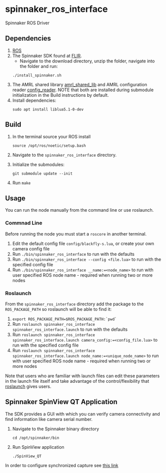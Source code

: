 # spinnaker_ros_interface

Spinnaker ROS Driver

## Dependencies

1. [ROS](http://wiki.ros.org/Installation/)
1. The Spinnaker SDK found at [FLIR](https://meta.box.lenovo.com/v/link/view/a1995795ffba47dbbe45771477319cc3).
    - Navigate to the download directory, unzip the folder, navigate into the folder and run:
    ```
    ./install_spinnaker.sh
    ```
1. The AMRL shared library [amrl_shared_lib](https://github.com/ut-amrl/amrl_shared_lib) and AMRL configuration reader [config_reader](https://github.com/ut-amrl/config-reader). NOTE that both are installed during submodule initialization in the Build instructions by default.
1. Install dependencies:
    ```
    sudo apt install liblua5.1-0-dev
    ```

## Build
1. In the terminal source your ROS install 
    ```
    source /opt/ros/noetic/setup.bash 
    ```
1. Navigate to the `spinnaker_ros_interface` directory.

1. Initialize the submodules:
    ```
    git submodule update --init
    ```
    
1. Run `make`

## Usage
You can run the node manually from the command line or use roslaunch.
### Commnad Line
Before running the node you must start a `roscore` in another terminal. 
1. Edit the default config file `config/blackfly-s.lua`, or create your own camera config file
1. Run `./bin/spinnaker_ros_interface` to run with the defaults
1. Run `./bin/spinnaker_ros_interface --config <file.lua>` to run with the specified config file
1. Run  `./bin/spinnaker_ros_interface __name:=<node_name>` to run with user specified ROS node name - required when running two or more nodes

### Roslaunch
From the `spinnaker_ros_interface` directory add the package to the `ROS_PACKAGE_PATH` so roslaunch will be able to find it:
1. ``` export ROS_PACKAGE_PATH=$ROS_PACKAGE_PATH:`pwd` ```
1. Run `roslaunch spinnaker_ros_interface spinnaker_ros_interface.launch` to run with the defaults
1. Run `roslaunch spinnaker_ros_interface spinnaker_ros_interface.launch camera_config:=<config_file.lua>` to run with the specified config file
1. Run `roslaunch spinnaker_ros_interface spinnaker_ros_interface.launch node_name:=<unique_node_name>` to run with user specified ROS node name - required when running two or more nodes

Note that users who are familiar with launch files can edit these parameters in the launch file itself and take advantage of the control/flexibility that [roslaunch](https://wiki.ros.org/roslaunch) gives users.

## Spinnaker SpinView QT Application

The SDK provides a GUI with which you can verify camera connectivity and find information like camera serial number.

1. Navigate to the Spinnaker binary directory 
    ```
    cd /opt/spinnaker/bin
    ```
1. Run SpinView application
    ```
    ./SpinView_QT
    ```
In order to configure synchronized capture see [this link](https://www.flir.com/support-center/iis/machine-vision/application-note/configuring-synchronized-capture-with-multiple-cameras/)
